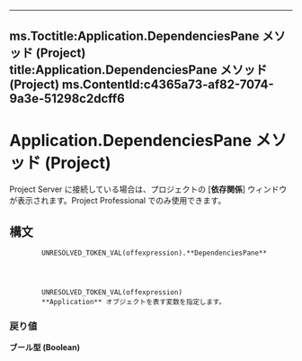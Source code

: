

---
ms.Toctitle:Application.DependenciesPane メソッド (Project)
title:Application.DependenciesPane メソッド (Project)
ms.ContentId:c4365a73-af82-7074-9a3e-51298c2dcff6
---
# Application.DependenciesPane メソッド (Project)




Project Server に接続している場合は、プロジェクトの [**依存関係**] ウィンドウが表示されます。Project Professional でのみ使用できます。

## 構文

            UNRESOLVED_TOKEN_VAL(offexpression).**DependenciesPane**




            UNRESOLVED_TOKEN_VAL(offexpression)
            **Application** オブジェクトを表す変数を指定します。

### 戻り値
**ブール型 (Boolean)**






